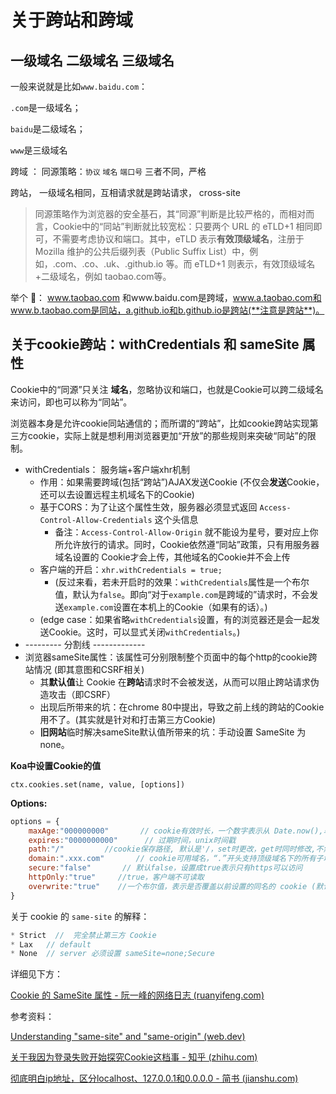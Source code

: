 # 关于跨站和跨域

## 一级域名 二级域名 三级域名

一般来说就是比如`www.baidu.com`：

 `.com`是一级域名；

 `baidu`是二级域名；

 `www`是三级域名

跨域 ：
同源策略：`协议`   `域名`   `端口号`  三者不同，严格

跨站， 一级域名相同，互相请求就是跨站请求， cross-site

> 同源策略作为浏览器的安全基石，其“同源”判断是比较严格的，而相对而言，Cookie中的“同站”判断就比较宽松：只要两个 URL 的 eTLD+1 相同即可，不需要考虑协议和端口。其中，eTLD 表示**有效顶级域名**，注册于 Mozilla 维护的公共后缀列表（Public Suffix List）中，例如，.com、.co、.uk、.github.io 等。而 eTLD+1 则表示，有效顶级域名+二级域名，例如 taobao.com等。

举个 🌰：  www.taobao.com 和www.baidu.com是跨域，www.a.taobao.com和www.b.taobao.com是同站，a.github.io和b.github.io是跨站(**注意是跨站**)。

## 关于cookie跨站：withCredentials 和 sameSite 属性

Cookie中的“同源”只关注  **域名**，忽略协议和端口，也就是Cookie可以跨二级域名来访问，即也可以称为“同站”。

浏览器本身是允许cookie同站通信的；而所谓的“跨站”，比如cookie跨站实现第三方cookie，实际上就是想利用浏览器更加“开放”的那些规则来突破“同站”的限制。

- withCredentials： 服务端+客户端xhr机制
  - 作用：如果需要跨域(包括“跨站”)AJAX发送Cookie (不仅会**发送**Cookie，还可以去设置远程主机域名下的Cookie)
  - 基于CORS：为了让这个属性生效，服务器必须显式返回  `Access-Control-Allow-Credentials` 这个头信息
    - 备注：`Access-Control-Allow-Origin` 就不能设为星号，要对应上你所允许放行的请求。同时，Cookie依然遵“同站”政策，只有用服务器域名设置的 Cookie才会上传，其他域名的Cookie并不会上传
  - 客户端的开启：`xhr.withCredentials = true;`
    - (反过来看，若未开启时的效果：`withCredentials`属性是一个布尔值，默认为`false`。即向“对于`example.com`是跨域的”请求时，不会发送`example.com`设置在本机上的Cookie（如果有的话）。)
  - (edge case：如果省略`withCredentials`设置，有的浏览器还是会一起发送Cookie。这时，可以显式关闭`withCredentials`。)
- --------- 分割线 -------------
- 浏览器sameSite属性：该属性可分别限制整个页面中的每个http的cookie跨站情况 (即其意图和CSRF相关)
  - 其**默认值**让 Cookie 在**跨站**请求时不会被发送，从而可以阻止跨站请求伪造攻击（即CSRF）
  - 出现后所带来的坑：在chrome 80中提出，导致之前上线的跨站的Cookie用不了。(其实就是针对和打击第三方Cookie)
  - **旧网站**临时解决sameSite默认值所带来的坑：手动设置 SameSite 为 none。

**Koa中设置Cookie的值**

`ctx.cookies.set(name, value, [options])`

**Options:** 

```js
options = {
    maxAge:"000000000"       // cookie有效时长，一个数字表示从 Date.now(),单位：毫秒数
    expires:"0000000000"      // 过期时间，unix时间戳
    path:"/"         //cookie保存路径, 默认是'/，set时更改，get时同时修改,不然会保存不上，服务同时也获取不到
    domain:".xxx.com"       // cookie可用域名，“.”开头支持顶级域名下的所有子域名
    secure:"false"       // 默认false，设置成true表示只有https可以访问
    httpOnly:"true"     //true，客户端不可读取
    overwrite:"true"    //一个布尔值，表示是否覆盖以前设置的同名的 cookie (默认是 false). 如果是 true, 在同一个请求中设置相同名称的所有 Cookie（不管路径或域）是否在设置此Cookie 时从 Set-Cookie 标头中过滤掉。
}
```

关于 cookie 的 `same-site`  的解释：

```js
* Strict  //  完全禁止第三方 Cookie
* Lax   // default 
* None  // server 必须设置 sameSite=none;Secure 
```

详细见下方：

[Cookie 的 SameSite 属性 - 阮一峰的网络日志 (ruanyifeng.com)](http://www.ruanyifeng.com/blog/2019/09/cookie-samesite.html)

参考资料：

[Understanding "same-site" and "same-origin" (web.dev)](https://web.dev/same-site-same-origin/)

[关于我因为登录失败开始探究Cookie这档事 - 知乎 (zhihu.com)](https://zhuanlan.zhihu.com/p/272495184)



[彻底明白ip地址，区分localhost、127.0.0.1和0.0.0.0 - 简书 (jianshu.com)](https://www.jianshu.com/p/ad7cd1d5be45)

